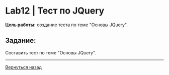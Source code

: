 # Lab12 | Тест по JQuery

**Цель работы:** создание теста по теме "Основы JQuery".

## Задание:

Составить тест по теме "Основы JQuery".

___

[Вернуться назад](../README.md)
